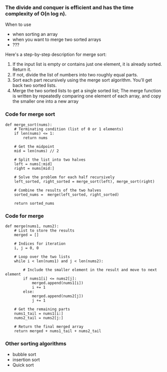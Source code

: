 ### The divide and conquer is efficient and has the time complexity of O(n log n).

When to use
- when sorting an array
- when you want to merge two sorted arrays
- ???


Here's a step-by-step description for merge sort:

1. If the input list is empty or contains just one element, it is already sorted. Return it.
2. If not, divide the list of numbers into two roughly equal parts.
3. Sort each part recursively using the merge sort algorithm. You'll get back two sorted lists.
4. Merge the two sorted lists to get a single sorted list; The merge function is written by repeatedly comparing one element of each array, and copy the smaller one into a new array


### Code for merge sort

```
def merge_sort(nums):
    # Terminating condition (list of 0 or 1 elements)
    if len(nums) <= 1:
        return nums
    
    # Get the midpoint
    mid = len(nums) // 2
    
    # Split the list into two halves
    left = nums[:mid]
    right = nums[mid:]
    
    # Solve the problem for each half recursively
    left_sorted, right_sorted = merge_sort(left), merge_sort(right)
    
    # Combine the results of the two halves
    sorted_nums =  merge(left_sorted, right_sorted)
    
    return sorted_nums
```
    

### Code for merge

```
def merge(nums1, nums2):    
    # List to store the results 
    merged = []
    
    # Indices for iteration
    i, j = 0, 0
    
    # Loop over the two lists
    while i < len(nums1) and j < len(nums2):        
        
        # Include the smaller element in the result and move to next element
        if nums1[i] <= nums2[j]:
            merged.append(nums1[i])
            i += 1 
        else:
            merged.append(nums2[j])
            j += 1
    
    # Get the remaining parts
    nums1_tail = nums1[i:]
    nums2_tail = nums2[j:]
    
    # Return the final merged array
    return merged + nums1_tail + nums2_tail
```
    
    
### Other sorting algorithms
  - bubble sort
  - insertion sort
  - Quick sort
    

